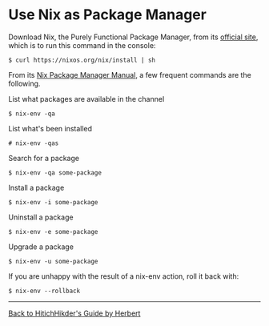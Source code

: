 # Use Nix as Package Manager

Download Nix, the Purely Functional Package Manager, from its [official site](https://nixos.org/nix/), which is to run this command in the console:

```
$ curl https://nixos.org/nix/install | sh

```

From its [Nix Package Manager Manual](https://nixos.org/nix/manual/), a few frequent commands are the following.

List what packages are available in the channel

```
$ nix-env -qa
```

List what's been installed

```
# nix-env -qas
```

Search for a package

```
$ nix-env -qa some-package
```

Install a package

```
$ nix-env -i some-package
```

Uninstall a package

```
$ nix-env -e some-package
```

Upgrade a package

```
$ nix-env -u some-package
```

If you are unhappy with the result of a nix-env action, roll it back with:

```
$ nix-env --rollback
```
***

[Back to HitichHikder's Guide by Herbert](README.md)